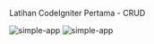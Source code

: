 
Latihan CodeIgniter Pertama - CRUD

![simple-app](https://user-images.githubusercontent.com/52491425/224238932-215275b0-4a55-46e4-a8aa-e38172e006db.PNG)
![simple-app](https://user-images.githubusercontent.com/52491425/224238961-3f7f87e2-7858-44b7-a38a-63b1df149791.PNG)
